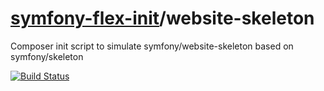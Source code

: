 # [symfony-flex-init](https://symfony-flex-init.github.io)/website-skeleton
Composer init script to simulate  symfony/website-skeleton based on symfony/skeleton

[![Build Status](https://travis-ci.org/symfony-flex-init/website-skeleton.svg?branch=master)](https://travis-ci.org/symfony-flex-init/website-skeleton)

